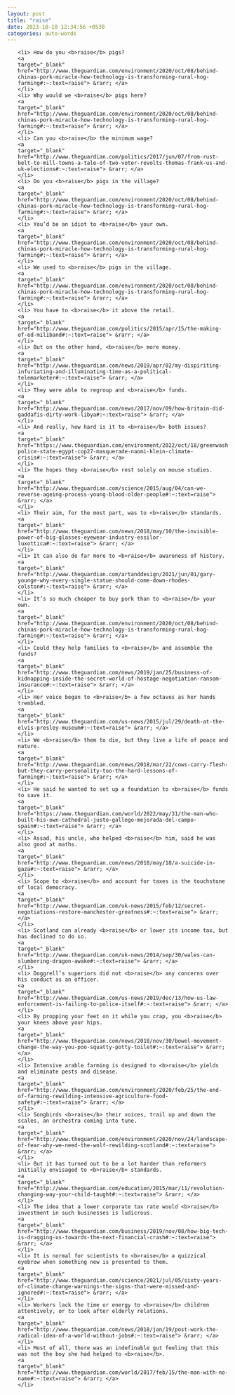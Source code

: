 ```yaml
---
layout: post
title: "raise"
date: 2023-10-10 12:34:56 +0530
categories: auto-words
---
```

<ol>

    <li> How do you <b>raise</b> pigs?
    <a 
    target="_blank" 
    href="http://www.theguardian.com/environment/2020/oct/08/behind-chinas-pork-miracle-how-technology-is-transforming-rural-hog-farming#:~:text=raise"> &rarr; </a>
    </li>
    <li> Why would we <b>raise</b> pigs here?
    <a 
    target="_blank" 
    href="http://www.theguardian.com/environment/2020/oct/08/behind-chinas-pork-miracle-how-technology-is-transforming-rural-hog-farming#:~:text=raise"> &rarr; </a>
    </li>
    <li> Can you <b>raise</b> the minimum wage?
    <a 
    target="_blank" 
    href="http://www.theguardian.com/politics/2017/jun/07/from-rust-belt-to-mill-towns-a-tale-of-two-voter-revolts-thomas-frank-us-and-uk-elections#:~:text=raise"> &rarr; </a>
    </li>
    <li> Do you <b>raise</b> pigs in the village?
    <a 
    target="_blank" 
    href="http://www.theguardian.com/environment/2020/oct/08/behind-chinas-pork-miracle-how-technology-is-transforming-rural-hog-farming#:~:text=raise"> &rarr; </a>
    </li>
    <li> You’d be an idiot to <b>raise</b> your own.
    <a 
    target="_blank" 
    href="http://www.theguardian.com/environment/2020/oct/08/behind-chinas-pork-miracle-how-technology-is-transforming-rural-hog-farming#:~:text=raise"> &rarr; </a>
    </li>
    <li> We used to <b>raise</b> pigs in the village.
    <a 
    target="_blank" 
    href="http://www.theguardian.com/environment/2020/oct/08/behind-chinas-pork-miracle-how-technology-is-transforming-rural-hog-farming#:~:text=raise"> &rarr; </a>
    </li>
    <li> You have to <b>raise</b> it above the retail.
    <a 
    target="_blank" 
    href="http://www.theguardian.com/politics/2015/apr/15/the-making-of-ed-miliband#:~:text=raise"> &rarr; </a>
    </li>
    <li> But on the other hand, <b>raise</b> more money.
    <a 
    target="_blank" 
    href="http://www.theguardian.com/news/2019/apr/02/my-dispiriting-infuriating-and-illuminating-time-as-a-political-telemarketer#:~:text=raise"> &rarr; </a>
    </li>
    <li> They were able to regroup and <b>raise</b> funds.
    <a 
    target="_blank" 
    href="http://www.theguardian.com/news/2017/nov/09/how-britain-did-gaddafis-dirty-work-libya#:~:text=raise"> &rarr; </a>
    </li>
    <li> And really, how hard is it to <b>raise</b> both issues?
    <a 
    target="_blank" 
    href="https://www.theguardian.com/environment/2022/oct/18/greenwashing-police-state-egypt-cop27-masquerade-naomi-klein-climate-crisis#:~:text=raise"> &rarr; </a>
    </li>
    <li> The hopes they <b>raise</b> rest solely on mouse studies.
    <a 
    target="_blank" 
    href="http://www.theguardian.com/science/2015/aug/04/can-we-reverse-ageing-process-young-blood-older-people#:~:text=raise"> &rarr; </a>
    </li>
    <li> Their aim, for the most part, was to <b>raise</b> standards.
    <a 
    target="_blank" 
    href="http://www.theguardian.com/news/2018/may/10/the-invisible-power-of-big-glasses-eyewear-industry-essilor-luxottica#:~:text=raise"> &rarr; </a>
    </li>
    <li> It can also do far more to <b>raise</b> awareness of history.
    <a 
    target="_blank" 
    href="http://www.theguardian.com/artanddesign/2021/jun/01/gary-younge-why-every-single-statue-should-come-down-rhodes-colston#:~:text=raise"> &rarr; </a>
    </li>
    <li> It’s so much cheaper to buy pork than to <b>raise</b> your own.
    <a 
    target="_blank" 
    href="http://www.theguardian.com/environment/2020/oct/08/behind-chinas-pork-miracle-how-technology-is-transforming-rural-hog-farming#:~:text=raise"> &rarr; </a>
    </li>
    <li> Could they help families to <b>raise</b> and assemble the funds?
    <a 
    target="_blank" 
    href="http://www.theguardian.com/news/2019/jan/25/business-of-kidnapping-inside-the-secret-world-of-hostage-negotiation-ransom-insurance#:~:text=raise"> &rarr; </a>
    </li>
    <li> Her voice began to <b>raise</b> a few octaves as her hands trembled.
    <a 
    target="_blank" 
    href="http://www.theguardian.com/us-news/2015/jul/29/death-at-the-elvis-presley-museum#:~:text=raise"> &rarr; </a>
    </li>
    <li> We <b>raise</b> them to die, but they live a life of peace and nature.
    <a 
    target="_blank" 
    href="http://www.theguardian.com/news/2018/mar/22/cows-carry-flesh-but-they-carry-personality-too-the-hard-lessons-of-farming#:~:text=raise"> &rarr; </a>
    </li>
    <li> He said he wanted to set up a foundation to <b>raise</b> funds to save it.
    <a 
    target="_blank" 
    href="https://www.theguardian.com/world/2022/may/31/the-man-who-built-his-own-cathedral-justo-gallego-mejorada-del-campo-spain#:~:text=raise"> &rarr; </a>
    </li>
    <li> Assad, his uncle, who helped <b>raise</b> him, said he was also good at maths.
    <a 
    target="_blank" 
    href="http://www.theguardian.com/news/2018/may/18/a-suicide-in-gaza#:~:text=raise"> &rarr; </a>
    </li>
    <li> Scope to <b>raise</b> and account for taxes is the touchstone of local democracy.
    <a 
    target="_blank" 
    href="http://www.theguardian.com/uk-news/2015/feb/12/secret-negotiations-restore-manchester-greatness#:~:text=raise"> &rarr; </a>
    </li>
    <li> Scotland can already <b>raise</b> or lower its income tax, but has declined to do so.
    <a 
    target="_blank" 
    href="http://www.theguardian.com/uk-news/2014/sep/30/wales-can-slumbering-dragon-awake#:~:text=raise"> &rarr; </a>
    </li>
    <li> Doggrell’s superiors did not <b>raise</b> any concerns over his conduct as an officer.
    <a 
    target="_blank" 
    href="http://www.theguardian.com/us-news/2019/dec/13/how-us-law-enforcement-is-failing-to-police-itself#:~:text=raise"> &rarr; </a>
    </li>
    <li> By propping your feet on it while you crap, you <b>raise</b> your knees above your hips.
    <a 
    target="_blank" 
    href="http://www.theguardian.com/news/2018/nov/30/bowel-movement-change-the-way-you-poo-squatty-potty-toilet#:~:text=raise"> &rarr; </a>
    </li>
    <li> Intensive arable farming is designed to <b>raise</b> yields and eliminate pests and disease.
    <a 
    target="_blank" 
    href="http://www.theguardian.com/environment/2020/feb/25/the-end-of-farming-rewilding-intensive-agriculture-food-safety#:~:text=raise"> &rarr; </a>
    </li>
    <li> Songbirds <b>raise</b> their voices, trail up and down the scales, an orchestra coming into tune.
    <a 
    target="_blank" 
    href="http://www.theguardian.com/environment/2020/nov/24/landscape-of-fear-why-we-need-the-wolf-rewilding-scotland#:~:text=raise"> &rarr; </a>
    </li>
    <li> But it has turned out to be a lot harder than reformers initially envisaged to <b>raise</b> standards.
    <a 
    target="_blank" 
    href="http://www.theguardian.com/education/2015/mar/11/revolution-changing-way-your-child-taught#:~:text=raise"> &rarr; </a>
    </li>
    <li> The idea that a lower corporate tax rate would <b>raise</b> investment in such businesses is ludicrous.
    <a 
    target="_blank" 
    href="http://www.theguardian.com/business/2019/nov/08/how-big-tech-is-dragging-us-towards-the-next-financial-crash#:~:text=raise"> &rarr; </a>
    </li>
    <li> It is normal for scientists to <b>raise</b> a quizzical eyebrow when something new is presented to them.
    <a 
    target="_blank" 
    href="http://www.theguardian.com/science/2021/jul/05/sixty-years-of-climate-change-warnings-the-signs-that-were-missed-and-ignored#:~:text=raise"> &rarr; </a>
    </li>
    <li> Workers lack the time or energy to <b>raise</b> children attentively, or to look after elderly relations.
    <a 
    target="_blank" 
    href="http://www.theguardian.com/news/2018/jan/19/post-work-the-radical-idea-of-a-world-without-jobs#:~:text=raise"> &rarr; </a>
    </li>
    <li> Most of all, there was an indefinable gut feeling that this was not the boy she had helped to <b>raise</b>.
    <a 
    target="_blank" 
    href="http://www.theguardian.com/world/2017/feb/15/the-man-with-no-name#:~:text=raise"> &rarr; </a>
    </li>